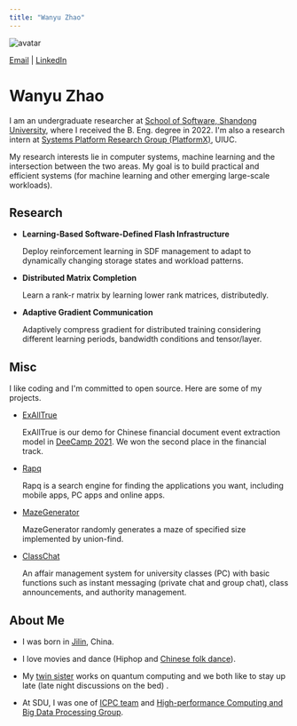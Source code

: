 ```yaml
---
title: "Wanyu Zhao"
---
```


![avatar](./wyzhao2.jpg)

[Email](mailto:wanyugogo@gmail.com) \| [LinkedIn](https://www.linkedin.com/in/wyzhao/?locale=en_US)

# Wanyu Zhao 

I am an undergraduate researcher at [School of Software, Shandong University](https://www.sc.sdu.edu.cn/index.htm), where I received the B. Eng. degree in 2022. I'm also a research intern at [Systems Platform Research Group (PlatformX)](https://platformxlab.github.io/), UIUC.

My research interests lie in computer systems, machine learning and the intersection between the two areas. My goal is to build practical and efficient systems (for machine learning and other emerging large-scale workloads).


## Research 

- **Learning-Based Software-Defined Flash Infrastructure**
  
  Deploy reinforcement learning in SDF management to adapt to dynamically changing storage states and workload patterns.

- **Distributed Matrix Completion**

  Learn a rank-r matrix by learning lower rank matrices, distributedly.

- **Adaptive Gradient Communication**

  Adaptively compress gradient for distributed training considering different learning periods, bandwidth conditions and tensor/layer.


## Misc
I like coding and I'm committed to open source. Here are some of my projects.

- [ExAllTrue](https://exalltrue.github.io/eedc4/)
  
  ExAllTrue is our demo for Chinese financial document event extraction model in [DeeCamp 2021](https://deecamp.com/#/home). We won the second place in the financial track.


- [Rapq](https://github.com/wy-go/Rapq)

  Rapq is a search engine for finding the applications you want, including mobile apps, PC apps and online apps.


- [MazeGenerator](https://github.com/wy-go/MazeGenerator)

  MazeGenerator randomly generates a maze of specified size implemented by union-find.
  
  
- [ClassChat](https://github.com/wy-go/ClassChat)

  An affair management system for university classes (PC) with basic functions such as instant messaging (private chat and group chat), class announcements, and authority management.

  

## About Me

- I was born in [Jilin](https://en.wikipedia.org/wiki/Jilin), China.

- I love movies and dance (Hiphop and [Chinese folk dance](https://www.bilibili.com/video/BV153411w7XD?p=8&vd_source=b9661ae60934cbd7513d5fad3016c0c0)).

- My [twin sister](https://WanbingZhao.github.io) works on quantum computing and we both like to stay up late (late night discussions on the bed) .

- At SDU, I was one of [ICPC team](https://raw.githubusercontent.com/wy-go/wy-go.github.io/main/shandong-icpc19.jpg) and [High-performance Computing and Big Data Processing Group](https://raw.githubusercontent.com/wy-go/wy-go.github.io/main/sdu-hpc22.JPG).
